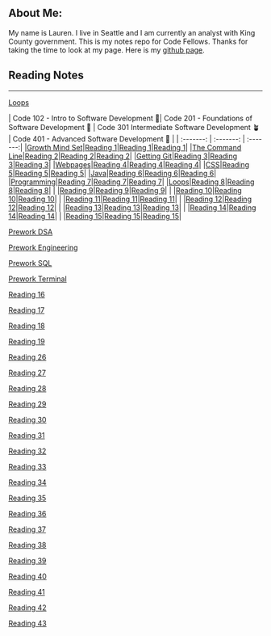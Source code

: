 

## About Me: 

My name is Lauren. I live in Seattle and I am currently an analyst with King County government. This is my notes repo for Code Fellows. Thanks for taking the time to look at my page.  Here is my [github page](https://github.com/elleem).


## Reading Notes
---















[Loops](102/loops.md)

| Code 102 - Intro to Software Development 🌱| Code 201 - Foundations of Software Development 🌿 | Code 301 Intermediate Software Development 🪴 | Code 401 - Advanced Software Development 🌳 |
| :-------: | :-------: | :-------:|
|[Growth Mind Set](102/growthmindset.md)|[Reading 1](201/class-01.md)|[Reading 1](301/reading01.md)|[Reading 1](401/reading01.md)|
|[The Command Line](102/thecommandline.md)|[Reading 2](201/class-02.md)|[Reading 2](301/reading02.md)|[Reading 2](401/reading02.md)|
|[Getting Git](102/notes4ever.md)|[Reading 3](201/class-03.md)|[Reading 3](301/reading03.md)|[Reading 3](401/reading03.md)|
|[Webpages](102/webpages.md)|[Reading 4](201/class-04.md)|[Reading 4](301/reading04.md)|[Reading 4](401/reading04.md)|
|[CSS](102/CSS.md)|[Reading 5](201/class-05.md)|[Reading 5](301/reading05.md)|[Reading 5](401/reading05.md)|
|[Java](102/javascript.md)|[Reading 6](201/class-06.md)|[Reading 6](301/reading06.md)|[Reading 6](401/reading06.md)|
|[Programming](102/programming.md)|[Reading 7](201/class-07.md)|[Reading 7](301/reading07.md)|[Reading 7](401/reading07.md)|
|[Loops](102/loops.md)|[Reading 8](201/class-08.md)|[Reading 8](301/reading08.md)|[Reading 8](401/reading08.md)|
|   |[Reading 9](201/class-09.md)|[Reading 9](301/reading09.md)|[Reading 9](401/reading09.md)|
|   |[Reading 10](201/class-10.md)|[Reading 10](301/reading10.md)|[Reading 10](401/reading10.md)|
|   |[Reading 11](201/class-11.md)|[Reading 11](301/reading11.md)|[Reading 11](401/reading11.md)|
|   |[Reading 12](201/class-12.md)|[Reading 12](301/reading12.md)|[Reading 12](401/reading12.md)|
|   |[Reading 13](201/class-13.md)|[Reading 13](301/reading13.md)|[Reading 13](401/reading13.md)|
|   |[Reading 14](201/class-14.md)|[Reading 14](301/reading14.md)|[Reading 14](401/reading14.md)|
|   |[Reading 15](201/class-15.md)|[Reading 15](301/reading15.md)|[Reading 15](401/reading15.md)|


[Prework DSA](401/DSA.md)

[Prework Engineering](401/engineering.md)

[Prework SQL](401/SQL.md)

[Prework Terminal](401/terminal.md)





[Reading 16](401/reading16.md)

[Reading 17](401/reading17.md)

[Reading 18](401/reading18.md)

[Reading 19](401/reading19.md)

[Reading 26](401/reading26.md)

[Reading 27](401/reading27.md)

[Reading 28](401/reading28.md)

[Reading 29](401/reading29.md)

[Reading 30](401/reading30.md)

[Reading 31](401/reading31.md)

[Reading 32](401/reading32.md)

[Reading 33](401/reading33.md)

[Reading 34](401/reading34.md)

[Reading 35](401/reading35.md)

[Reading 36](401/reading36.md)

[Reading 37](401/reading37.md)

[Reading 38](401/reading38.md)

[Reading 39](401/reading39.md)

[Reading 40](401/reading40.md)

[Reading 41](401/reading41.md)

[Reading 42](401/reading42.md)

[Reading 43](401/reading43.md)




